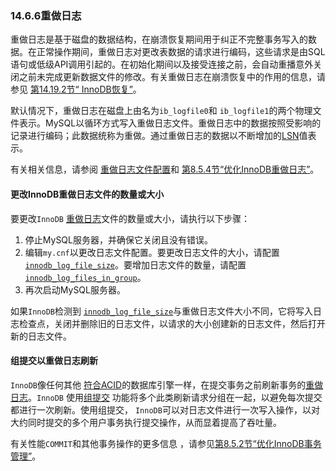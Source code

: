 ### 14.6.6重做日志



重做日志是基于磁盘的数据结构，在崩溃恢复期间用于纠正不完整事务写入的数据。在正常操作期间，重做日志对更改表数据的请求进行编码，这些请求是由SQL语句或低级API调用引起的。在初始化期间以及接受连接之前，会自动重播意外关闭之前未完成更新数据文件的修改。有关重做日志在崩溃恢复中的作用的信息，请参见 [第14.19.2节“ InnoDB恢复”](https://dev.mysql.com/doc/refman/5.7/en/innodb-recovery.html)。

默认情况下，重做日志在磁盘上由名为`ib_logfile0`和 `ib_logfile1`的两个物理文件表示。MySQL以循环方式写入重做日志文件。重做日志中的数据按照受影响的记录进行编码；此数据统称为重做。通过重做日志的数据以不断增加的[LSN](https://dev.mysql.com/doc/refman/5.7/en/glossary.html#glos_lsn)值表示。

有关相关信息，请参阅 [重做日志文件配置](https://dev.mysql.com/doc/refman/5.7/en/innodb-init-startup-configuration.html#innodb-startup-log-file-configuration)和 [第8.5.4节“优化InnoDB重做日志”](https://dev.mysql.com/doc/refman/5.7/en/optimizing-innodb-logging.html)。

#### 更改InnoDB重做日志文件的数量或大小



要更改`InnoDB` [重做日志](https://dev.mysql.com/doc/refman/5.7/en/glossary.html#glos_redo_log)文件的数量或大小，请执行以下步骤：

1. 停止MySQL服务器，并确保它关闭且没有错误。
2. 编辑`my.cnf`以更改日志文件配置。要更改日志文件的大小，请配置 [`innodb_log_file_size`](https://dev.mysql.com/doc/refman/5.7/en/innodb-parameters.html#sysvar_innodb_log_file_size)。要增加日志文件的数量，请配置 [`innodb_log_files_in_group`](https://dev.mysql.com/doc/refman/5.7/en/innodb-parameters.html#sysvar_innodb_log_files_in_group)。
3. 再次启动MySQL服务器。

如果`InnoDB`检测到 [`innodb_log_file_size`](https://dev.mysql.com/doc/refman/5.7/en/innodb-parameters.html#sysvar_innodb_log_file_size)与重做日志文件大小不同，它将写入日志检查点，关闭并删除旧的日志文件，以请求的大小创建新的日志文件，然后打开新的日志文件。

#### 组提交以重做日志刷新



`InnoDB`像任何其他 [符合ACID](https://dev.mysql.com/doc/refman/5.7/en/glossary.html#glos_acid)的数据库引擎一样，在提交事务之前刷新事务的[重做日志](https://dev.mysql.com/doc/refman/5.7/en/glossary.html#glos_redo_log)。`InnoDB` 使用[组提交](https://dev.mysql.com/doc/refman/5.7/en/glossary.html#glos_group_commit) 功能将多个此类刷新请求分组在一起，以避免每次提交都进行一次刷新。使用组提交， `InnoDB`可以对日志文件进行一次写入操作，以对大约同时提交的多个用户事务执行提交操作，从而显着提高了吞吐量。

有关性能`COMMIT`和其他事务操作的更多信息 ，请参见[第8.5.2节“优化InnoDB事务管理”](https://dev.mysql.com/doc/refman/5.7/en/optimizing-innodb-transaction-management.html)。